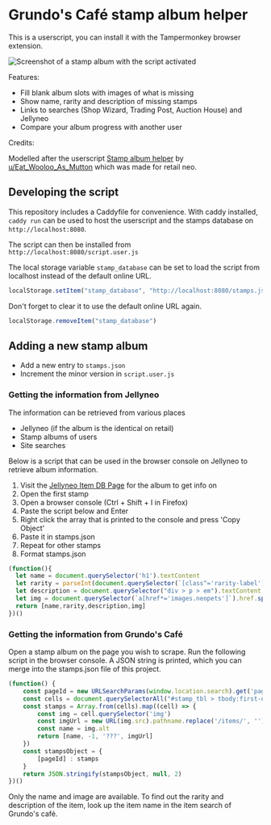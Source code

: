 # Grundo's Café stamp album helper

This is a userscript, you can install it with the Tampermonkey browser extension.

![Screenshot of a stamp album with the script activated](./screenshot.png)

Features:

- Fill blank album slots with images of what is missing
- Show name, rarity and description of missing stamps
- Links to searches (Shop Wizard, Trading Post, Auction House) and Jellyneo
- Compare your album progress with another user

Credits:

Modelled after the userscript [Stamp album helper](https://www.reddit.com/r/neopets/comments/ldrb2d/userscript_stamp_album_helper_i_made_this_tool/) by [u/Eat_Wooloo_As_Mutton](https://www.reddit.com/user/Eat_Wooloo_As_Mutton/) which was made for retail neo.


## Developing the script


This repository includes a Caddyfile for convenience. With caddy installed, `caddy run` can be used to host the userscript and the stamps database on `http://localhost:8080`.

The script can then be installed from `http://localhost:8080/script.user.js`

The local storage variable `stamp_database` can be set to load the script from localhost instead of the default online URL.

~~~~javascript
localStorage.setItem("stamp_database", "http://localhost:8080/stamps.json")
~~~~

Don't forget to clear it to use the default online URL again.
~~~~javascript
localStorage.removeItem("stamp_database")
~~~~



## Adding a new stamp album
- Add a new entry to `stamps.json`
- Increment the minor version in `script.user.js`

### Getting the information from Jellyneo

The information can be retrieved from various places

- Jellyneo (if the album is the identical on retail)
- Stamp albums of users
- Site searches

Below is a script that can be used in the browser console on Jellyneo to retrieve album information.


1. Visit the [Jellyneo Item DB Page](https://items.jellyneo.net/search/?album=15&sort=6) for the album to get info on
2. Open the first stamp
3. Open a browser console (Ctrl + Shift + I in Firefox)
4. Paste the script below and Enter
5. Right click the array that is printed to the console and press 'Copy Object'
6. Paste it in stamps.json
7. Repeat for other stamps
8. Format stamps.json


```javascript
(function(){
  let name = document.querySelector('h1').textContent
  let rarity = parseInt(document.querySelector(`[class^='rarity-label']`).previousSibling.textContent.trim().split('r')[1])
  let description = document.querySelector("div > p > em").textContent
  let img = document.querySelector(`a[href*='images.neopets']`).href.split('/items/')[1]
  return [name,rarity,description,img]
})()
```

### Getting the information from Grundo's Café

Open a stamp album on the page you wish to scrape. Run the following
script in the browser console. A JSON string is printed, which you can
merge into the stamps.json file of this project.

```javascript
(function() {
    const pageId = new URLSearchParams(window.location.search).get('page_id')
    const cells = document.querySelectorAll("#stamp_tbl > tbody:first-of-type > tr > td")
    const stamps = Array.from(cells).map((cell) => {
        const img = cell.querySelector('img')
        const imgUrl = new URL(img.src).pathname.replace('/items/', '')
        const name = img.alt
        return [name, -1, '???', imgUrl]
    })
    const stampsObject = {
        [pageId] : stamps
    }
    return JSON.stringify(stampsObject, null, 2)
})()
```

Only the name and image are available. To find out the rarity and
description of the item, look up the item name in the item search
of Grundo's café.